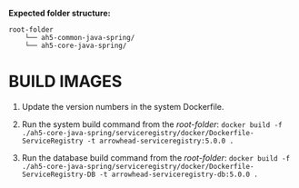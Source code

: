 **Expected folder structure:**

```
root-folder
	└── ah5-common-java-spring/
	└── ah5-core-java-spring/
```

# BUILD IMAGES

1) Update the version numbers in the system Dockerfile.

2) Run the system build command from the _root-folder_: `docker build -f ./ah5-core-java-spring/serviceregistry/docker/Dockerfile-ServiceRegistry -t arrowhead-serviceregistry:5.0.0 .`
2) Run the database build command from the _root-folder_: `docker build -f ./ah5-core-java-spring/serviceregistry/docker/Dockerfile-ServiceRegistry-DB -t arrowhead-serviceregistry-db:5.0.0 .`